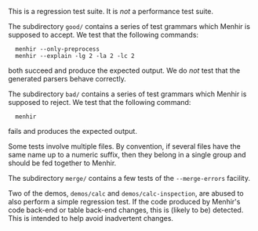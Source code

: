 This is a regression test suite. It is *not* a performance test suite.

The subdirectory `good/` contains a series of test grammars which Menhir is
supposed to accept. We test that the following commands:

```
  menhir --only-preprocess
  menhir --explain -lg 2 -la 2 -lc 2
```

both succeed and produce the expected output. We do *not* test that the
generated parsers behave correctly.

The subdirectory `bad/` contains a series of test grammars which Menhir is
supposed to reject. We test that the following command:

```
  menhir
```

fails and produces the expected output.

Some tests involve multiple files. By convention, if several files have the
same name up to a numeric suffix, then they belong in a single group and
should be fed together to Menhir.

The subdirectory `merge/` contains a few tests of the `--merge-errors`
facility.

Two of the demos, `demos/calc` and `demos/calc-inspection`, are abused to
also perform a simple regression test. If the code produced by Menhir's
code back-end or table back-end changes, this is (likely to be) detected.
This is intended to help avoid inadvertent changes.
